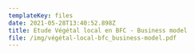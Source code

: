 ```yaml
---
templateKey: files
date: 2021-05-28T13:40:52.898Z
title: Etude Végétal local en BFC - Business model
file: /img/végétal-local-bfc_business-model.pdf
---
```


